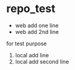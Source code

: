 repo_test
=========

* web add one line
* web add 2nd line

for test purpose

1. local add line
2. local add second line

